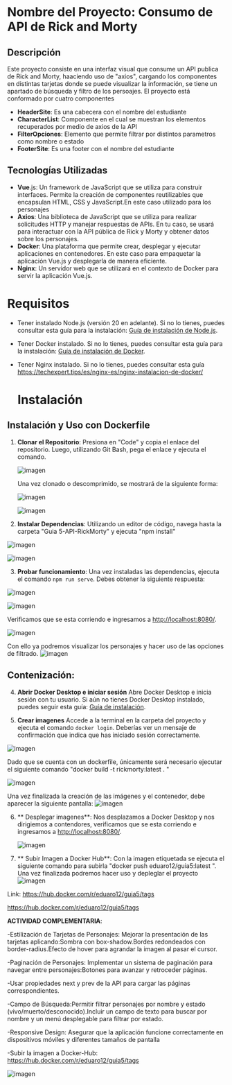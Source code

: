 # Nombre del Proyecto: Consumo de API de Rick and Morty

## Descripción
Este proyecto consiste en una interfaz visual que consume un API publica de Rick and Morty, haaciendo uso de "axios", cargando los componentes en distintas tarjetas donde se puede visualizar la información, se tiene un apartado de búsqueda y filtro de los persoajes. El proyecto está conformado por cuatro componentes

- **HeaderSite**: Es una cabecera con el nombre del estudiante
- **CharacterList**: Componente en el cual se muestran los elementos recuperados por medio de axios de la API
- **FilterOpciones**: Elemento que permite filtrar por distintos parametros como nombre o estado
- **FooterSite**: Es una footer con el nombre del estudiante

## Tecnologías Utilizadas
- **Vue**.js: Un framework de JavaScript que se utiliza para construir interfaces. Permite la creación de componentes reutilizables que encapsulan HTML, CSS y JavaScript.En este caso utilizado para los personajes
- **Axios**: Una biblioteca de JavaScript que se utiliza para realizar solicitudes HTTP y manejar respuestas de APIs. En tu caso, se usará para interactuar con la API pública de Rick y Morty y obtener datos sobre los personajes.
- **Docker**: Una plataforma que permite crear, desplegar y ejecutar aplicaciones en contenedores. En este caso  para empaquetar la aplicación Vue.js y desplegarla de manera eficiente.
- **Nginx**: Un servidor web que se utilizará en el contexto de Docker para servir la aplicación Vue.js.


# Requisitos
- Tener instalado Node.js (versión 20 en adelante). Si no lo tienes, puedes consultar esta guía para la instalación: [Guía de instalación de Node.js](https://www.youtube.com/watch?v=29mihvA_zEA).
- Tener Docker instalado. Si no lo tienes, puedes consultar esta guía para la instalación: [Guía de instalación de Docker](https://www.youtube.com/watch?v=cWuirzMOwwg).
- Tener Nginx instalado. Si no lo tienes, puedes consultar esta guía https://techexpert.tips/es/nginx-es/nginx-instalacion-de-docker/

  # Instalación 

## Instalación y Uso con Dockerfile

1. **Clonar el Repositorio**:
   Presiona en "Code" y copia el enlace del repositorio. Luego, utilizando Git Bash, pega el enlace y ejecuta el comando.

   ![imagen](https://github.com/user-attachments/assets/fecff3a1-f94b-4d08-a4d0-e13d70018271)

   Una vez clonado o descomprimido, se mostrará de la siguiente forma:

   ![imagen](https://github.com/user-attachments/assets/2b7bf150-5bc9-4b16-a5b5-fe0ac3349228)

   ![imagen](https://github.com/user-attachments/assets/10771452-859d-41a9-8bc7-1a6eef414bb3)

 2. **Instalar Dependencias**:
   Utilizando un editor de código, navega hasta la carpeta "Guia 5-API-RickMorty" y ejecuta "npm install"

![imagen](https://github.com/user-attachments/assets/fb6a158d-cb48-4dc7-b5eb-90974dbdc8c7)


![imagen](https://github.com/user-attachments/assets/4383b453-3b52-4ee0-82da-da2205aca892)


 3. **Probar funcionamiento**:
   Una vez instaladas las dependencias, ejecuta el comando `npm run serve`. Debes obtener la siguiente respuesta:

![imagen](https://github.com/user-attachments/assets/1687ce6e-c0f2-45eb-9e79-c8cdf972a323)

![imagen](https://github.com/user-attachments/assets/553af993-1b0c-48da-b031-d48274c3b1bb)
 
 Verificamos que se esta corriendo e ingresamos a [http://localhost:8080/](http://localhost:8080/).


 ![imagen](https://github.com/user-attachments/assets/75a745c6-e535-44b1-a5a8-5236dd5e014b)

 Con ello ya podremos visualizar los personajes y hacer uso de las opciones de filtrado.
![imagen](https://github.com/user-attachments/assets/96e0b3b6-9104-403d-80d1-a20f974524ec)

## **Contenización**:

4. **Abrir Docker Desktop e iniciar sesión**
Abre Docker Desktop e inicia sesión con tu usuario. Si aún no tienes Docker Desktop instalado, puedes seguir esta guía: [Guía de instalación](https://www.youtube.com/watch?v=jiJFDwmWrWk).

5. **Crear imagenes**
Accede a la terminal en la carpeta del proyecto y ejecuta el comando `docker login`. Deberías ver un mensaje de confirmación que indica que has iniciado sesión correctamente.

![imagen](https://github.com/user-attachments/assets/af5eb11d-2cf4-4797-a58b-9c7999ee4976)

Dado que se cuenta con un dockerfile, únicamente será necesario ejecutar el siguiente comando "docker build -t rickmorty:latest . "

![imagen](https://github.com/user-attachments/assets/4eaac6da-78ec-4731-9c24-e3dc58817352)

Una vez finalizada la creación de las imágenes y el contenedor, debe aparecer la siguiente pantalla:
![imagen](https://github.com/user-attachments/assets/4bf14166-e5c9-4a61-a9d7-f5008df0f9b5)


6. ** Desplegar imagenes**:
   Nos desplazamos a Docker Desktop y nos dirigiemos a contendores, verificamos que se esta corriendo e ingresamos a [http://localhost:8080/](http://localhost:8080/).
   
   ![imagen](https://github.com/user-attachments/assets/9da65199-ae62-40cd-83b7-e10253834955)

7. ** Subir Imagen a Docker Hub**:
Con la imagen etiquetada se ejecuta el siguiente comando para subirla "docker push eduaro12/guia5:latest ". Una vez finalizada podremos hacer uso y depleglar el proyecto
![imagen](https://github.com/user-attachments/assets/8c699147-0747-45b8-ab4f-6f1f227a8c9f)

Link:  https://hub.docker.com/r/eduaro12/guia5/tags 

https://hub.docker.com/r/eduaro12/guia5/tags

   **ACTIVIDAD COMPLEMENTARIA**:
   
-Estilización de Tarjetas de Personajes: Mejorar la presentación de las tarjetas aplicando:Sombra con box-shadow.Bordes redondeados con border-radius.Efecto de hover para agrandar la imagen al pasar el cursor.

-Paginación de Personajes: Implementar un sistema de paginación para navegar entre personajes:Botones para avanzar y retroceder páginas.

-Usar propiedades next y prev de la API para cargar las páginas correspondientes.

-Campo de Búsqueda:Permitir filtrar personajes por nombre y estado (vivo/muerto/desconocido).Incluir un campo de texto para buscar por nombre y un menú desplegable para filtrar por estado.

-Responsive Design: Asegurar que la aplicación funcione correctamente en dispositivos móviles y diferentes tamaños de pantalla

-Subir la imagen a Docker-Hub: https://hub.docker.com/r/eduaro12/guia5/tags 

![imagen](https://github.com/user-attachments/assets/24226ed6-c3a0-4384-8c6d-28c438a53807)





